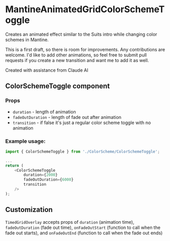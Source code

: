 # MantineAnimatedGridColorSchemeToggle
Creates an animated effect similar to the Suits intro while changing color schemes in Mantine.

This is a first draft, so there is room for improvements. Any contributions are welcome. I'd like to add other animations, so feel free to submit pull requests if you create a new transition and want me to add it as well.

Created with assistance from Claude AI

## ColorSchemeToggle component

### Props

- `duration` - length of animation
- `fadeOutDuration` - length of fade out after animation
- `transition` - if false it's just a regular color scheme toggle with no animation

### Example usage:

```javascript
import { ColorSchemeToggle } from './ColorScheme/ColorSchemeToggle';

...
return (
    <ColorSchemeToggle
        duration={2000}
        fadeOutDuration={6000}
        transition
    />
);
```

## Customization

`TimedGridOverlay` accepts props of `duration` (animation time), `fadeOutDuration` (fade out time), `onFadeOutStart` (function to call when the fade out starts), and `onFadeOutEnd` (function to call when the fade out ends)
